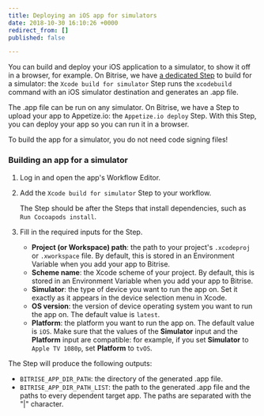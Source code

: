 ```yaml
---
title: Deploying an iOS app for simulators
date: 2018-10-30 16:10:26 +0000
redirect_from: []
published: false

---
```

You can build and deploy your iOS application to a simulator, to show it off in a browser, for example. On Bitrise, we have [a dedicated Step](https://www.bitrise.io/integrations/steps/xcode-build-for-simulator) to build for a simulator: the `Xcode build for simulator` Step runs the `xcodebuild` command with an iOS simulator destination and generates an .app file.

The .app file can be run on any simulator. On Bitrise, we have a Step to upload your app to Appetize.io: the `Appetize.io deploy` Step. With this Step, you can deploy your app so you can run it in a browser. 

To build the app for a simulator, you do not need code signing files! 

### Building an app for a simulator

1. Log in and open the app's Workflow Editor.
2. Add the `Xcode build for simulator` Step to your workflow. 

   The Step should be after the Steps that install dependencies, such as `Run Cocoapods install`. 
3. Fill in the required inputs for the Step.
   * **Project (or Workspace) path**: the path to your project's `.xcodeproj` or `.xworkspace` file. By default, this is stored in an Environment Variable when you add your app to Bitrise. 
   * **Scheme name**: the Xcode scheme of your project. By default, this is stored in an Environment Variable when you add your app to Bitrise. 
   * **Simulator**: the type of device you want to run the app on. Set it exactly as it appears in the device selection menu in Xcode. 
   * **OS version**: the version of device operating system you want to run the app on. The default value is `latest`.
   * **Platform**: the platform you want to run the app on. The default value is `iOS`. Make sure that the values of the **Simulator** input and the **Platform** input are compatible: for example, if you set **Simulator** to `Apple TV 1080p`, set **Platform** to `tvOS`. 

The Step will produce the following outputs: 

* `BITRISE_APP_DIR_PATH`: the directory of the generated .app file.
* `BITRISE_APP_DIR_PATH_LIST`: the path to the generated .app file and the paths to every dependent target app. The paths are separated with the "|" character.  